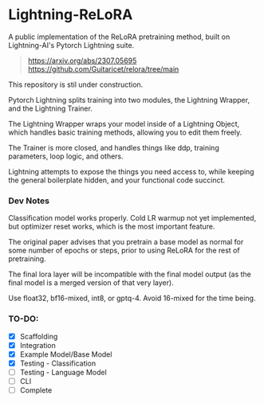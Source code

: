 # Lightning-ReLoRA
A public implementation of the ReLoRA pretraining method, built on Lightning-AI's Pytorch Lightning suite.
> https://arxiv.org/abs/2307.05695
> https://github.com/Guitaricet/relora/tree/main

This repository is stil under construction.

Pytorch Lightning splits training into two modules, the Lightning Wrapper, and the Lightning Trainer.

The Lightning Wrapper wraps your model inside of a Lightning Object, which handles basic training methods, allowing you to edit them freely.

The Trainer is more closed, and handles things like ddp, training parameters, loop logic, and others.

Lightning attempts to expose the things you need access to, while keeping the general boilerplate hidden, and your functional code succinct.

### Dev Notes
Classification model works properly. Cold LR warmup not yet implemented, but optimizer reset works, which is the most important feature.

The original paper advises that you pretrain a base model as normal for some number of epochs or steps, prior to using ReLoRA for the rest of pretraining.

The final lora layer will be incompatible with the final model output (as the final model is a merged version of that very layer).

Use float32, bf16-mixed, int8, or gptq-4. Avoid 16-mixed for the time being.

### TO-DO:

- [x] Scaffolding
- [x] Integration
- [x] Example Model/Base Model
- [x] Testing - Classification
- [ ] Testing - Language Model
- [ ] CLI
- [ ] Complete
